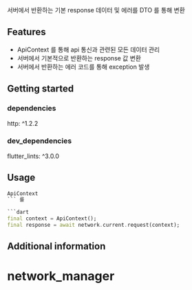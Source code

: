 <!--
This README describes the package. If you publish this package to pub.dev,
this README's contents appear on the landing page for your package.

For information about how to write a good package README, see the guide for
[writing package pages](https://dart.dev/guides/libraries/writing-package-pages).

For general information about developing packages, see the Dart guide for
[creating packages](https://dart.dev/guides/libraries/create-library-packages)
and the Flutter guide for
[developing packages and plugins](https://flutter.dev/developing-packages).
-->

서버에서 반환하는 기본 response 데이터 및 에러를 DTO 를 통해 변환

## Features

- ApiContext 를 통해 api 통신과 관련된 모든 데이터 관리
- 서버에서 기본적으로 반환하는 response 값 변환
- 서버에서 반환하는 에러 코드를 통해 exception 발생

## Getting started

### dependencies
http: ^1.2.2

### dev_dependencies
flutter_lints: ^3.0.0
  
## Usage
```dart
ApiContext
``` 를

```dart
final context = ApiContext();
final response = await network.current.request(context);
```

## Additional information

# network_manager

